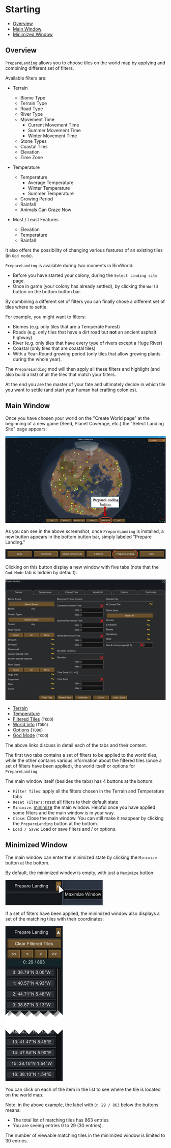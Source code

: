 ﻿Starting
========

- [Overview](#overview)
- [Main Window](#main-window)
- [Minimized Window](#minimized-window)

Overview
--------

`PrepareLanding` allows you to choose tiles on the world map by applying and combining different set of filters.

Available filters are:

* Terrain
    - Biome Type
    - Terrain Type
    - Road Type
    - River Type
    - Movement Time
        - Current Movement Time
        - Summer Movement Time
        - Winter Movement Time
    - Stone Types
    - Coastal Tiles
    - Elevation
    - Time Zone
	
* Temperature
    - Temperature
        - Average Temperature
        - Winter Temperature
        - Summer Temperature
    - Growing Period
    - Rainfall
    - Animals Can Graze Now
	
* Most / Least Features
	- Elevation
	- Temperature
	- Rainfall
 
It also offers the possibility of changing various features of an existing tiles (in `God mode`).

`PrepareLanding` is available during two moments in RimWorld:
* Before you have started your colony, during the `Select landing site` page.
* Once in game (your colony has already settled), by clicking the `World` button on the bottom button bar.

By combining a different set of filters you can finally chose a different set of tiles where to settle.

For example, you might want to filters:
- Biomes (e.g. only tiles that are a Temperate Forest)
- Roads (e.g. only tiles that have a dirt road but **not** an ancient asphalt highway)
- River (e.g. only tiles that have every type of rivers except a Huge River)
- Coastal (only tiles that are coastal tiles)
- With a Year-Round growing period (only tiles that allow growing plants during the whole year).

The `PrepareLanding` mod will then apply all these filters and highlight (and also build a list) of all the tiles that match your filters.

At the end you are the master of your fate and ultimately decide in which tile you want to settle (and start your human hat crafting colonies).

Main Window
-----------

Once you have chosen your world on the "Create World page" at the beginning of a new game (Seed, Planet Coverage, etc.) the "Select Landing Site" page appears:

![new menu](assets/new_menu.png)

As you can see in the above screenshot, once `PrepareLanding` is installed, a new button appears in the bottom button bar, simply labeled "Prepare Landing."

![bottom buttons](assets/bottom_buttons.png)

Clicking on this button display a new window with five tabs (note that the `God Mode` tab is hidden by default):

![terrain tab](assets/terrain_tab.png)

* [Terrain](terrain_tab.md)
* [Temperature](temperature_tab.md)
* [Filtered Tiles](filtered_tab_tiles.md) (`TODO`)
* [World Info](world_info_tab.md) (`TODO`)
* [Options](options_tab.md) (`TODO`)
* [God Mode](god_mode.md) (`TODO`)

The above links discuss in detail each of the tabs and their content.

The first two tabs contains a set of filters to be applied to the world tiles, while the other contains various information about the filtered tiles (once a set of filters have been applied), the world itself or options for `PrepareLanding`.

The main window itself (besides the tabs) has 4 buttons at the bottom:
* `Filter Tiles`: apply all the filters chosen in the Terrain and Temperature tabs
* `Reset Filters`: reset all filters to their default state
* `Minimize`: [minimize](#minimized-window) the main window. Helpful once you have applied some filters and the main window is in your way.
* `Close`: Close the main window. You can still make it reappear by clicking the `PrepareLanding` button at the bottom.
* `Load / Save`: Load or save filters and / or options.

Minimized Window
----------------

The main window can enter the minimized state by clicking the `Minimize` button at the bottom.

By default, the minimized window is empty, with just a `Maximize` button:

![Minimized Window: default](assets/minimized_window.png)

If a set of filters have been applied, the minimized window also displays a set of the matching tiles with their coordinates:

![Minimized Window: with tile list](assets/minimized_window_2.png)

You can click on each of the item in the list to see where the tile is located on the world map.

Note: in the above example, the label with `0: 29 / 863` below the buttons means:
- The total list of matching tiles has 863 entries
- You are seeing entries 0 to 29 (30 entries).

The number of viewable matching tiles in the minimized window is limited to 30 entries.